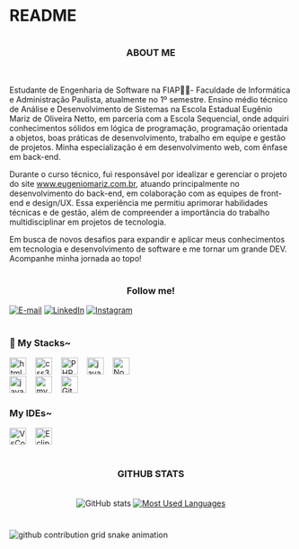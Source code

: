 # README

#

<div style="text-align: center;" align="center">
  <h3>ABOUT ME</h3>
  <br>
</div>
  
  <p style="text-aling: justify">
    Estudante de Engenharia de Software na FIAP👨‍💻- Faculdade de Informática e Administração Paulista, atualmente no 1º semestre. Ensino médio técnico de Análise e Desenvolvimento de Sistemas na Escola Estadual Eugênio Mariz de Oliveira Netto, em parceria com a Escola Sequencial, onde adquiri conhecimentos sólidos em lógica de programação, programação orientada a objetos, boas práticas de desenvolvimento, trabalho em equipe e gestão de projetos. Minha especialização é em desenvolvimento web, com ênfase em back-end.
  </p>
  <p>
    Durante o curso técnico, fui responsável por idealizar e gerenciar o projeto do site <a href="http://www.eugeniomariz.com.br" target="_blank">www.eugeniomariz.com.br</a>, atuando principalmente no desenvolvimento do back-end, em colaboração com as equipes de front-end e design/UX. Essa experiência me permitiu aprimorar habilidades técnicas e de gestão, além de compreender a importância do trabalho multidisciplinar em projetos de tecnologia.
  </p>
  <p>
    Em busca de novos desafios para expandir e aplicar meus conhecimentos em tecnologia e desenvolvimento de software e me tornar um grande DEV. Acompanhe minha jornada ao topo!
  </p>
</div>
 
#

<h3 align="center">Follow me!</h3>

[![E-mail](https://img.shields.io/badge/-Email-000?style=for-the-badge&logo=microsoft-outlook&logoColor=FF00F6&color:FFF)](mailto:sanchesmariacocarlos@gmail.com)
[![LinkedIn](https://img.shields.io/badge/-LinkedIn-000?style=for-the-badge&logo=linkedin&logoColor=FF00F6&color:FFF)](https://www.linkedin.com/in/mari4souza/)
[![Instagram](https://img.shields.io/badge/-Instagram-000?style=for-the-badge&logo=instagram&logoColor=FF00F6&color:FFF)](https://www.instagram.com/mari4.souza/)

#

<h3 aling="left">🦾 My Stacks~</h3>

<div align="left">
  <img src="https://cdn.jsdelivr.net/gh/devicons/devicon/icons/html5/html5-original.svg" height="30" alt="html5 logo"  />
  <img width="8" />
  <img src="https://cdn.jsdelivr.net/gh/devicons/devicon/icons/css3/css3-original.svg" height="30" alt="css3 logo"  />
  <img width="8" />
   <img src="https://cdn.jsdelivr.net/gh/devicons/devicon/icons/php/php-original.svg" height="30" alt="PHP logo"  />
  <img width="8" />
  <img src="https://cdn.jsdelivr.net/gh/devicons/devicon/icons/javascript/javascript-plain.svg" height="30" alt="javascript logo"  />
  <img width="8" />
  <img src="https://cdn.jsdelivr.net/gh/devicons/devicon/icons/nodejs/nodejs-original.svg" height="30" alt="Node logo"  />
  <br>
    <img src="https://cdn.jsdelivr.net/gh/devicons/devicon/icons/java/java-original.svg" height="30" alt="java logo"  />
  <img width="8" />
  <img src="https://cdn.jsdelivr.net/gh/devicons/devicon/icons/mysql/mysql-original.svg" height="30" alt="mysql logo"  />
   <img width="8" />
  <img src="https://cdn.jsdelivr.net/gh/devicons/devicon/icons/git/git-original.svg" height="30" alt="Git logo"  />
</div>

<h3 aling="left">My IDEs~</h3>
<div aling="left">
  <img src="https://cdn.jsdelivr.net/gh/devicons/devicon/icons/vscode/vscode-original.svg" height="30" alt="VsCode logo"  />
  <img width="8" />
  <img src="https://cdn.jsdelivr.net/gh/devicons/devicon/icons/eclipse/eclipse-original.svg" height="30" alt="Eclipse logo"  />
</div>


#


<div style="text-align: center;" align="center">
  <h3> GITHUB STATS</h3>
  <br>
  <img src="https://github-readme-stats-git-masterrstaa-rickstaa.vercel.app/api?username=CarlosSMariano&hide_title=true&show_icons=true&include_all_commits=false&count_private=true&line_height=25&hide=issues&bg_color=000&title_color=FF0000&text_color=FFF&border_radius=3&border_color=8B0000&icon_color=FF0000&theme=jolly" alt="GitHub stats">

  <a href="https://github.com/CarlosSMariano/github-readme-stats">
    <img src="https://github-readme-stats-git-masterrstaa-rickstaa.vercel.app/api/top-langs/?username=CarlosSMariano&line_height=10&card_width=290&layout=compact&hide_title=false&count_private=true&langs_count=4&show_icons=true&title_color=FF0000&hide=html,scss,less&bg_color=000&text_color=FFA07A&border_radius=3&border_color=800000&count_private=true" alt="Most Used Languages">
  </a>
</div>

#

<picture align="center">
  <source media="(prefers-color-scheme: dark)" srcset="https://raw.githubusercontent.com/CarlosSMariano/CarlosSMariano/output/github-contribution-grid-snake-dark.svg">
  <source media="(prefers-color-scheme: light)" srcset="https://raw.githubusercontent.com/CarlosSMariano/CarlosSMariano/output/github-contribution-grid-snake-dark.svg">
  <img align="center" alt="github contribution grid snake animation" src="https://raw.githubusercontent.com/CarlosSMariano/CarlosSMariano/output/github-contribution-grid-snake.svg">
</picture>

